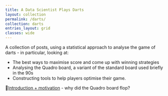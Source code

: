 ```yaml
---
title: A Data Scientist Plays Darts
layout: collection
permalink: /darts/
collection: darts
entries_layout: grid
classes: wide
---
```


A collection of posts, using a statistical approach to analyse the game of darts - in particular, looking at:
- The best ways to maximise score and come up with winning strategies
- Analysing the Quadro board, a variant of the standard board used briefly in the 90s
- Constructing tools to help players optimise their game.


🎯[Introduction + motivation](../_posts/2024-02-18-maximising-single-dart.md) - why did the Quadro board flop?

